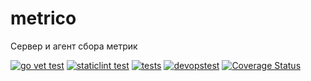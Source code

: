 # metrico

Сервер и агент сбора метрик

[![go vet test](https://github.com/tony-spark/metrico/actions/workflows/statictest.yml/badge.svg?branch=main)](https://github.com/tony-spark/metrico/actions/workflows/statictest.yml)
[![staticlint test](https://github.com/tony-spark/metrico/actions/workflows/staticlint.yml/badge.svg)](https://github.com/tony-spark/metrico/actions/workflows/staticlint.yml)
[![tests](https://github.com/tony-spark/metrico/actions/workflows/test.yml/badge.svg)](https://github.com/tony-spark/metrico/actions/workflows/test.yml)
[![devopstest](https://github.com/tony-spark/metrico/actions/workflows/devopstest.yml/badge.svg?branch=main)](https://github.com/tony-spark/metrico/actions/workflows/devopstest.yml)
[![Coverage Status](https://coveralls.io/repos/github/tony-spark/metrico/badge.svg?branch=increment24)](https://coveralls.io/github/tony-spark/metrico?branch=increment24)
